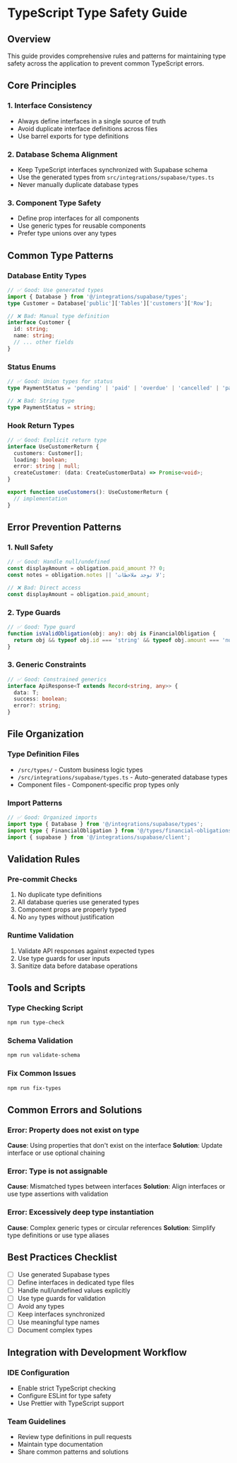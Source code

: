 # TypeScript Type Safety Guide

## Overview
This guide provides comprehensive rules and patterns for maintaining type safety across the application to prevent common TypeScript errors.

## Core Principles

### 1. Interface Consistency
- Always define interfaces in a single source of truth
- Avoid duplicate interface definitions across files
- Use barrel exports for type definitions

### 2. Database Schema Alignment
- Keep TypeScript interfaces synchronized with Supabase schema
- Use the generated types from `src/integrations/supabase/types.ts`
- Never manually duplicate database types

### 3. Component Type Safety
- Define prop interfaces for all components
- Use generic types for reusable components
- Prefer type unions over any types

## Common Type Patterns

### Database Entity Types
```typescript
// ✅ Good: Use generated types
import { Database } from '@/integrations/supabase/types';
type Customer = Database['public']['Tables']['customers']['Row'];

// ❌ Bad: Manual type definition
interface Customer {
  id: string;
  name: string;
  // ... other fields
}
```

### Status Enums
```typescript
// ✅ Good: Union types for status
type PaymentStatus = 'pending' | 'paid' | 'overdue' | 'cancelled' | 'partially_paid';

// ❌ Bad: String type
type PaymentStatus = string;
```

### Hook Return Types
```typescript
// ✅ Good: Explicit return type
interface UseCustomerReturn {
  customers: Customer[];
  loading: boolean;
  error: string | null;
  createCustomer: (data: CreateCustomerData) => Promise<void>;
}

export function useCustomers(): UseCustomerReturn {
  // implementation
}
```

## Error Prevention Patterns

### 1. Null Safety
```typescript
// ✅ Good: Handle null/undefined
const displayAmount = obligation.paid_amount ?? 0;
const notes = obligation.notes || 'لا توجد ملاحظات';

// ❌ Bad: Direct access
const displayAmount = obligation.paid_amount;
```

### 2. Type Guards
```typescript
// ✅ Good: Type guard
function isValidObligation(obj: any): obj is FinancialObligation {
  return obj && typeof obj.id === 'string' && typeof obj.amount === 'number';
}
```

### 3. Generic Constraints
```typescript
// ✅ Good: Constrained generics
interface ApiResponse<T extends Record<string, any>> {
  data: T;
  success: boolean;
  error?: string;
}
```

## File Organization

### Type Definition Files
- `/src/types/` - Custom business logic types
- `/src/integrations/supabase/types.ts` - Auto-generated database types
- Component files - Component-specific prop types only

### Import Patterns
```typescript
// ✅ Good: Organized imports
import type { Database } from '@/integrations/supabase/types';
import type { FinancialObligation } from '@/types/financial-obligations';
import { supabase } from '@/integrations/supabase/client';
```

## Validation Rules

### Pre-commit Checks
1. No duplicate type definitions
2. All database queries use generated types
3. Component props are properly typed
4. No `any` types without justification

### Runtime Validation
1. Validate API responses against expected types
2. Use type guards for user inputs
3. Sanitize data before database operations

## Tools and Scripts

### Type Checking Script
```bash
npm run type-check
```

### Schema Validation
```bash
npm run validate-schema
```

### Fix Common Issues
```bash
npm run fix-types
```

## Common Errors and Solutions

### Error: Property does not exist on type
**Cause**: Using properties that don't exist on the interface
**Solution**: Update interface or use optional chaining

### Error: Type is not assignable
**Cause**: Mismatched types between interfaces
**Solution**: Align interfaces or use type assertions with validation

### Error: Excessively deep type instantiation
**Cause**: Complex generic types or circular references
**Solution**: Simplify type definitions or use type aliases

## Best Practices Checklist

- [ ] Use generated Supabase types
- [ ] Define interfaces in dedicated type files
- [ ] Handle null/undefined values explicitly
- [ ] Use type guards for validation
- [ ] Avoid any types
- [ ] Keep interfaces synchronized
- [ ] Use meaningful type names
- [ ] Document complex types

## Integration with Development Workflow

### IDE Configuration
- Enable strict TypeScript checking
- Configure ESLint for type safety
- Use Prettier with TypeScript support

### Team Guidelines
- Review type definitions in pull requests
- Maintain type documentation
- Share common patterns and solutions
